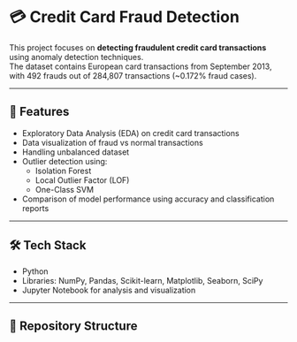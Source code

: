 # 💳 Credit Card Fraud Detection

This project focuses on **detecting fraudulent credit card transactions** using anomaly detection techniques.  
The dataset contains European card transactions from September 2013, with 492 frauds out of 284,807 transactions (~0.172% fraud cases).

---

## 🔹 Features

- Exploratory Data Analysis (EDA) on credit card transactions
- Data visualization of fraud vs normal transactions
- Handling unbalanced dataset
- Outlier detection using:
  - Isolation Forest
  - Local Outlier Factor (LOF)
  - One-Class SVM
- Comparison of model performance using accuracy and classification reports

---

## 🛠️ Tech Stack

- Python  
- Libraries: NumPy, Pandas, Scikit-learn, Matplotlib, Seaborn, SciPy  
- Jupyter Notebook for analysis and visualization

---

## 📂 Repository Structure


